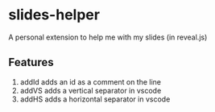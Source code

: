 # slides-helper

A personal extension to help me with my slides (in reveal.js)

## Features

1. addId adds an id as a comment on the line
2. addVS adds a vertical separator in vscode
3. addHS adds a horizontal separator in vscode
